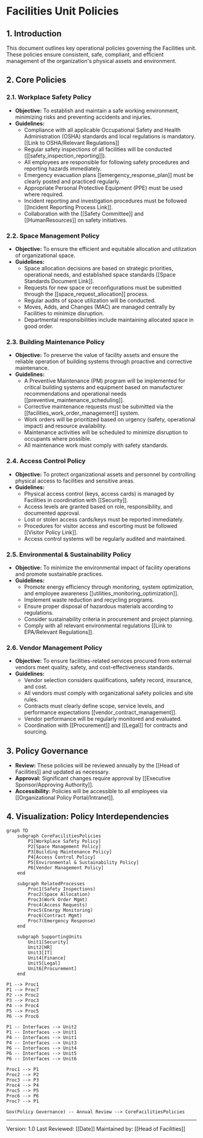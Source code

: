 # Facilities Unit Policies

## 1. Introduction
This document outlines key operational policies governing the Facilities unit. These policies ensure consistent, safe, compliant, and efficient management of the organization's physical assets and environment.

## 2. Core Policies

### 2.1. Workplace Safety Policy
- **Objective:** To establish and maintain a safe working environment, minimizing risks and preventing accidents and injuries.
- **Guidelines:**
    - Compliance with all applicable Occupational Safety and Health Administration (OSHA) standards and local regulations is mandatory. [[Link to OSHA/Relevant Regulations]]
    - Regular safety inspections of all facilities will be conducted ([[safety_inspection_reporting]]).
    - All employees are responsible for following safety procedures and reporting hazards immediately.
    - Emergency evacuation plans [[emergency_response_plan]] must be clearly posted and practiced regularly.
    - Appropriate Personal Protective Equipment (PPE) must be used where required.
    - Incident reporting and investigation procedures must be followed [[Incident Reporting Process Link]].
    - Collaboration with the [[Safety Committee]] and [[HumanResources]] on safety initiatives.

### 2.2. Space Management Policy
- **Objective:** To ensure the efficient and equitable allocation and utilization of organizational space.
- **Guidelines:**
    - Space allocation decisions are based on strategic priorities, operational needs, and established space standards [[Space Standards Document Link]].
    - Requests for new space or reconfigurations must be submitted through the [[space_request_allocation]] process.
    - Regular audits of space utilization will be conducted.
    - Moves, Adds, and Changes (MAC) are managed centrally by Facilities to minimize disruption.
    - Departmental responsibilities include maintaining allocated space in good order.

### 2.3. Building Maintenance Policy
- **Objective:** To preserve the value of facility assets and ensure the reliable operation of building systems through proactive and corrective maintenance.
- **Guidelines:**
    - A Preventive Maintenance (PM) program will be implemented for critical building systems and equipment based on manufacturer recommendations and operational needs [[preventive_maintenance_scheduling]].
    - Corrective maintenance requests must be submitted via the [[facilities_work_order_management]] system.
    - Work orders will be prioritized based on urgency (safety, operational impact) and resource availability.
    - Maintenance activities will be scheduled to minimize disruption to occupants where possible.
    - All maintenance work must comply with safety standards.

### 2.4. Access Control Policy
- **Objective:** To protect organizational assets and personnel by controlling physical access to facilities and sensitive areas.
- **Guidelines:**
    - Physical access control (keys, access cards) is managed by Facilities in coordination with [[Security]].
    - Access levels are granted based on role, responsibility, and documented approval.
    - Lost or stolen access cards/keys must be reported immediately.
    - Procedures for visitor access and escorting must be followed [[Visitor Policy Link]].
    - Access control systems will be regularly audited and maintained.

### 2.5. Environmental & Sustainability Policy
- **Objective:** To minimize the environmental impact of facility operations and promote sustainable practices.
- **Guidelines:**
    - Promote energy efficiency through monitoring, system optimization, and employee awareness [[utilities_monitoring_optimization]].
    - Implement waste reduction and recycling programs.
    - Ensure proper disposal of hazardous materials according to regulations.
    - Consider sustainability criteria in procurement and project planning.
    - Comply with all relevant environmental regulations [[Link to EPA/Relevant Regulations]].

### 2.6. Vendor Management Policy
- **Objective:** To ensure facilities-related services procured from external vendors meet quality, safety, and cost-effectiveness standards.
- **Guidelines:**
    - Vendor selection considers qualifications, safety record, insurance, and cost.
    - All vendors must comply with organizational safety policies and site rules.
    - Contracts must clearly define scope, service levels, and performance expectations [[vendor_contract_management]].
    - Vendor performance will be regularly monitored and evaluated.
    - Coordination with [[Procurement]] and [[Legal]] for contracts and sourcing.

## 3. Policy Governance
- **Review:** These policies will be reviewed annually by the [[Head of Facilities]] and updated as necessary.
- **Approval:** Significant changes require approval by [[Executive Sponsor/Approving Authority]].
- **Accessibility:** Policies will be accessible to all employees via [[Organizational Policy Portal/Intranet]].

## 4. Visualization: Policy Interdependencies

```mermaid
graph TD
    subgraph CoreFacilitiesPolicies
        P1[Workplace Safety Policy]
        P2[Space Management Policy]
        P3[Building Maintenance Policy]
        P4[Access Control Policy]
        P5[Environmental & Sustainability Policy]
        P6[Vendor Management Policy]
    end

    subgraph RelatedProcesses
        Proc1(Safety Inspections)
        Proc2(Space Allocation)
        Proc3(Work Order Mgmt)
        Proc4(Access Requests)
        Proc5(Energy Monitoring)
        Proc6(Contract Mgmt)
        Proc7(Emergency Response)
    end

    subgraph SupportingUnits
        Unit1[Security]
        Unit2[HR]
        Unit3[IT]
        Unit4[Finance]
        Unit5[Legal]
        Unit6[Procurement]
    end

P1 --> Proc1
P1 --> Proc7
P2 --> Proc2
P3 --> Proc3
P4 --> Proc4
P5 --> Proc5
P6 --> Proc6

P1 -- Interfaces --> Unit2
P1 -- Interfaces --> Unit1
P4 -- Interfaces --> Unit1
P4 -- Interfaces --> Unit3
P6 -- Interfaces --> Unit4
P6 -- Interfaces --> Unit5
P6 -- Interfaces --> Unit6

Proc1 --> P1
Proc2 --> P2
Proc3 --> P3
Proc4 --> P4
Proc5 --> P5
Proc6 --> P6
Proc7 --> P1

Gov(Policy Governance) -- Annual Review --> CoreFacilitiesPolicies
```

---
Version: 1.0
Last Reviewed: [[Date]]
Maintained by: [[Head of Facilities]] 